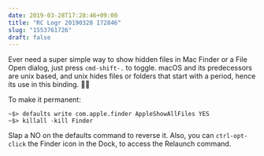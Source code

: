 ```yaml
---
date: 2019-03-28T17:28:46+09:00
title: "RC Logr 20190328 172846"
slug: "1553761726"
draft: false
---
```


Ever need a super simple way to show hidden files in Mac Finder or a File Open dialog, just press `cmd-shift-.` to toggle. macOS and its predecessors are unix based, and unix hides files or folders that start with a period, hence its use in this binding. 🕵🏻‍

To make it permanent: 

```shell
~$> defaults write com.apple.finder AppleShowAllFiles YES
~$> killall -kill Finder
```

Slap a NO on the defaults command to reverse it. Also, you can `ctrl-opt-click` the Finder icon in the Dock, to access the Relaunch command. 
